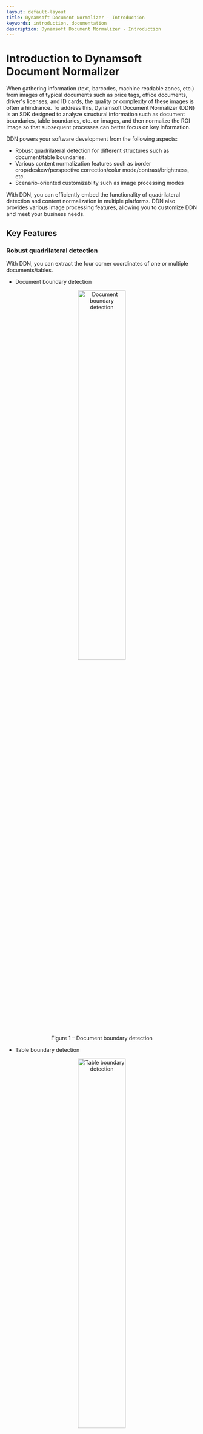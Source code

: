 ```yaml
---
layout: default-layout
title: Dynamsoft Document Normalizer - Introduction
keywords: introduction, documentation
description: Dynamsoft Document Normalizer - Introduction
---
```


# Introduction to Dynamsoft Document Normalizer

When gathering information (text, barcodes, machine readable zones, etc.) from images of typical documents such as price tags, office documents, driver's licenses, and ID cards, the quality or complexity of these images is often a hindrance. To address this, Dynamsoft Document Normalizer (DDN) is an SDK designed to analyze structural information such as document boundaries, table boundaries, etc. on images, and then normalize the ROI image so that subsequent processes can better focus on key information.

DDN powers your software development from the following aspects:

- Robust quadrilateral detection for different structures such as document/table boundaries.
- Various content normalization features such as border crop/deskew/perspective correction/colur mode/contrast/brightness, etc.
- Scenario-oriented customizablity such as image processing modes

With DDN, you can efficiently embed the functionality of quadrilateral detection and content normalization in multiple platforms. DDN also provides various image processing features, allowing you to customize DDN and meet your business needs.

## Key Features

### Robust quadrilateral detection

With DDN, you can extract the four corner coordinates of one or multiple documents/tables.

- Document boundary detection

<div align="center">
   <p><img src="assets/document-boundary-detection.jpg" alt="Document boundary detection" width="50%" /></p>
   <p>Figure 1 – Document boundary detection</p>
</div>

- Table boundary detection

<div align="center">
   <p><img src="assets/table-boundary-detection.jpg" alt="Table boundary detection" width="50%" /></p>
   <p>Figure 2 – Table boundary detection</p>
</div>

- Multiple boundaries in one detection

<div align="center">
   <p><img src="assets/multiple-boundaries-detection.jpg" alt="Multiple boundaries detection" width="50%" /></p>
   <p>Figure 3 – Multiple boundaries in one detection</p>
</div>

Don’t worry if your documents/tables are blurry, damaged, too colorful or peculiar in any way. DDN provides various image processing settings for fully customization. Our default settings are sufficient for most cases. However, additional tweaks can be made for your specific cases to achieve greater speed and accuracy.

### Various content normalization features

Do you want to convert a document photo that is randomly taken, to a document image that looks like a carefully scanned document? With DDN, you can easily extract documents from photos, and normalize them in various ways.

- Border crop

Trims the current image, removing the space around the borders.

- Deskew

It is usually used to straighten scanned documents. Deskewing is the process of removing skew by rotating the image by the same degree but in the opposite direction.

- Perspective correction

It is usually used to correct perspective distortion introduced by the camera’s perspective relation to the target.

- Colour mode

Change the colour space of the output normalized image. DDN supports outputting colour, grayscale and binary images.

<div align="center">
   <p><img src="assets/color-mode-image.jpg" alt="Original image" width="100%" /></p>
   <p>Figure 4 – Original image and output colour/grayscale/binary image</p>
</div>

- Brightness and Contrast

Adjust the brightness and contrast of the output normalized image.

### Scenario-oriented customizablity

In order to cope with various scenarios, DDN provides a variety of image processing modes at each stage of the algorithm process to maintain great scalability.

For example, [`BinarizationModes`]({{site.parameters_reference }}binarization-modes.html) provides several image binarization methods and [`RegionPredetectionModes`]({{site.parameters_reference }}region-predetection-modes.html) provides different pre-detection methods to help locate the ROI.

These modes can be configured not only through API but also through a configuration template (as file, string, JSON etc.). Furthermore, the implementation of these modes can be customized according to customer scenarios to seamlessly integrated with customer's project.

## How to Use

### Overview of DDN SDK Modules

DDN SDK consists of four modules as shown in the following table. This structure is shared between all platform versions of DDN SDK, which makes it easier to integrate and support multiple operating systems in your apps.

Table 1 – Modules description of the SDK

| Module Name | Description | Primary Classes |
| ---- | ----------- |-------|
| **DynamsoftDocumentNormalizer** | Provide APIs related to quad detection and various content normalization. | **DocumentNormalizer** |
| **DynamsoftIntermediateResult** | The common intermediate result library of Dynamsoft's capture vision SDKs, including all intermediate results produced in the process of decoding a barcode, recognizing a label or normalizing a document. | **The APIs are for internal use only and is not public yet**|
| **DynamsoftImageProcessing** | The image processing library of Dynamsoft's capture vision SDKs, including image processing algorithms and APIs. | **The APIs are for internal use only and is not public yet**|
| **DynamsoftCore**  | The core library of Dynamsoft's capture vision SDKs, including common basic structure and license related APIs. | **LicenseManager**<br/>**...**|

The primary class in DDN SDK:

- **DocumentNormalizer**: It supports quad detection and image normalization for still pictures and live video. Common detections include document/table boundary detection. Common normalizations include border crop/deskew/perspective correction/colour mode/brightness and contrast.

### Quick Start for Mobile Scenarios

In real life, document quad detection and content normalization often occurs in mobile catpure scenarios. In order to simplify the integration cost of camera control, camera preview and interactive editing functions etc., we recommend that you use <a href="https://www.dynamsoft.com/camera-enhancer/docs/introduction/" target="_blank">Dynamsoft Camera Enhancer(DCE) SDK</a> with DDN to complete the document detection and normalization on the mobile side. The DCE SDK provides three primary classes:

- **CameraEnhancer**: It provides basic camera control functions as well as advanced features such as video buffering, frame filtering and fast mode for fast camera module integration.
- **DCECameraView**: It is designed to display the camera preview, overlay, scan region, etc.
- **DCEImageEditorView**: It supports previewing still images, displaying graphic items (rectangles, quads, text, etc.) and interactively adjusting the vertices of graphic items.

The easiest steps to integrate DDN and DCE into your application are as follows：

1. Add the DDN and DCE libraries and their dependencies to your project.
2. Initialize the license via `LicenseManger`.
3. Display the camera preview by creating an instance of `DCECameraView` and binding it to a new instance of `CameraEnhancer`.
4. Create an instance of `DocumentNormalizer` and set the instance of `CameraEnhancer` as the image source.
5. Register a quad detection result listener to receive detection events. You can obtain the detected quads and the corresponding image in the callback function.
6. If you want to make additional manual adjustments to the detected quads, preview the captured image and detected quads in `DCEImageEditorView`, which also provides the user with a magnified view to move points precisely.
7. Use the selected quad output by `DCEImageEditorView` to normalize the captured image according to your application's needs.

Please refer to the following articles for more details:

- <a href="https://www.dynamsoft.com/document-normalizer/docs/programming/android/user-guide.html" target="_blank">Getting Started with DDN Android SDK</a>
- <a href="https://www.dynamsoft.com/document-normalizer/docs/programming/ios/user-guide.html" target="_blank">Getting Started with DDN iOS SDK</a>

## Usage scenarios

### Retail

In retail, DDN can help detect the price label boundaries or table boundaries in images. Additionally, the extracted images can be used for recognition to extract text information.

### Identity Documents

In many scenarios, identity documents such as id card/passport need to be quickly located and identified. However, the captured images of id card/passport might not be uniformed. You may encounter images taken with different angles, lightings, clearness…etc. With DDN, you can detect the the boundaries of identity document images and normalize the ROI with ease. Therefore, the information extraction of ID document images will become easier.

### Document scanning and archiving

In government or large corporations, we want to keep an electronic version of paper documents. We often do so by taking photos or scanning of the documents. However, the captured document images might not be uniformed. You may encounter images taken with different angles, lightings, clearness…etc. With DDN, you can normalize the document images with ease. DDN also provide various settings so you can customize the outcome of the normalized document image to meet your needs.

## Cross-Platform Programming Languages

DDN is designed to be cross-platform. The core of DDN is written in C/C++ for performance. The library is wrapped for Java, Objective-C and other programming languages so that users can use DDN on iOS, Android, Windows, and Linux. Below is a list of supported OSes and corresponding programming languages:

| OS            | Programming Language |
|---------------|----------------------|
|Windows        | C/C++                |
|Linux          | C/C++                |
|Android        | Java                 |
|iOS            | Swift/Objective-C    |
